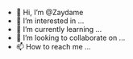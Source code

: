 - 👋 Hi, I’m @Zaydame
- 👀 I’m interested in ...
- 🌱 I’m currently learning ...
- 💞️ I’m looking to collaborate on ...
- 📫 How to reach me ...

<!---
Zaydame/Zaydame is a ✨ special ✨ repository because its `README.md` (this file) appears on your GitHub profile.
You can click the Preview link to take a look at your changes.
--->
